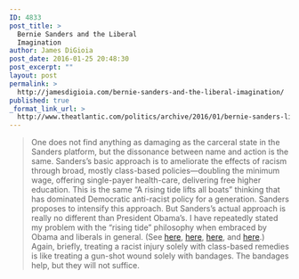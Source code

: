 ```yaml
---
ID: 4833
post_title: >
  Bernie Sanders and the Liberal
  Imagination
author: James DiGioia
post_date: 2016-01-25 20:48:30
post_excerpt: ""
layout: post
permalink: >
  http://jamesdigioia.com/bernie-sanders-and-the-liberal-imagination/
published: true
_format_link_url: >
  http://www.theatlantic.com/politics/archive/2016/01/bernie-sanders-liberal-imagination/425022/
---
```

> One does not find anything as damaging as the carceral state in the Sanders platform, but the dissonance between name and action is the same. Sanders’s basic approach is to ameliorate the effects of racism through broad, mostly class-based policies—doubling the minimum wage, offering single-payer health-care, delivering free higher education. This is the same “A rising tide lifts all boats” thinking that has dominated Democratic anti-racist policy for a generation. Sanders proposes to intensify this approach. But Sanders’s actual approach is really no different than President Obama’s. I have repeatedly stated my problem with the “rising tide” philosophy when embraced by Obama and liberals in general. (See [here][1], [here][2], [here][3], and [here][4].) Again, briefly, treating a racist injury solely with class-based remedies is like treating a gun-shot wound solely with bandages. The bandages help, but they will not suffice.

 [1]: http://www.theatlantic.com/national/archive/2013/01/the-american-case-against-a-black-middle-class/267385/
 [2]: http://www.theatlantic.com/politics/archive/2013/10/a-rising-tide-lifts-all-yachts/280224/
 [3]: http://www.theatlantic.com/business/archive/2013/09/a-rising-tide-lifts-mostly-yachts/279769/
 [4]: http://www.theatlantic.com/national/archive/2013/06/a-rising-tide-lifts-all-yachts/276880/